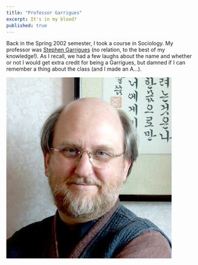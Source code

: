 ```yaml
---
title: "Professor Garrigues"
excerpt: It's in my blood?
published: true
---
```


Back in the Spring 2002 semester, I took a course in Sociology. My professor was [Stephen Garrigues](https://koreatesol.org/content/20150418-dr-steve-garrigues) (no relation, to the best of my knowledge!). As I recall, we had a few laughs about the name and whether or not I would get extra credit for being a Garrigues, but damned if I can remember a thing about the class (and I made an A...). 

!["Professor Garrigues"](/images/dr.steve.jpg)
